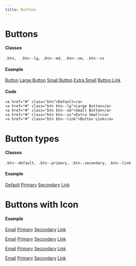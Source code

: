 ```yaml
---
title: Buttons
---
```


# Buttons

#### Classes
`.btn,  .btn--lg, .btn--md, .btn--sm, .btn--xs`

#### Example
<a href="#" class="btn">Button</a>
<a href="#" class="btn btn--lg">Large Button</a>
<a href="#" class="btn btn--sm">Small Button</a>
<a href="#" class="btn btn--xs">Extra Small</a>
<a href="#" class="btn btn--link">Button Link</a>

#### Code
```
<a href="#" class="btn">Default</a>
<a href="#" class="btn btn--lg">Large Button</a>
<a href="#" class="btn btn--sm">Small Button</a>
<a href="#" class="btn btn--xs">Extra Small</a>
<a href="#" class="btn btn--link">Button Link</a>
```

# Button types

#### Classes

`.btn--default, .btn--primary, .btn--secondary, .btn--link`

#### Example

<a href="#" class="btn btn--default">Default</a>
<a href="#" class="btn btn--primary">Primary</a>
<a href="#" class="btn btn--secondary">Secondary</a>
<a href="#" class="btn btn--link">Link</a>


# Buttons with Icon

#### Example

<a href="#" class="btn btn--default"><i class="fa fa-envelope-o"></i> Email</a>
<a href="#" class="btn btn--primary"><i class="fa fa-code"></i> Primary</a>
<a href="#" class="btn btn--secondary"><i class="fa fa-twitter"></i> Secondary</a>
<a href="#" class="btn btn--link"><i class="fa fa-facebook"></i> Link</a>

<a href="#" class="btn btn--xs btn--default"><i class="fa fa-envelope-o"></i> Email</a>
<a href="#" class="btn btn--xs btn--primary"><i class="fa fa-code"></i> Primary</a>
<a href="#" class="btn btn--xs btn--secondary"><i class="fa fa-twitter"></i> Secondary</a>
<a href="#" class="btn btn--xs btn--link"><i class="fa fa-facebook"></i> Link</a>

<a href="#" class="btn btn--sm btn--default"><i class="fa fa-envelope-o"></i> Email</a>
<a href="#" class="btn btn--sm btn--primary"><i class="fa fa-code"></i> Primary</a>
<a href="#" class="btn btn--sm btn--secondary"><i class="fa fa-twitter"></i> Secondary</a>
<a href="#" class="btn btn--sm btn--link"><i class="fa fa-facebook"></i> Link</a>

<a href="#" class="btn btn--lg btn--default"><i class="fa fa-envelope-o"></i> Email</a>
<a href="#" class="btn btn--lg btn--primary"><i class="fa fa-code"></i> Primary</a>
<a href="#" class="btn btn--lg btn--secondary"><i class="fa fa-twitter"></i> Secondary</a>
<a href="#" class="btn btn--lg btn--link"><i class="fa fa-facebook"></i> Link</a>